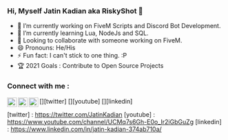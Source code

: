 ### Hi, Myself Jatin Kadian aka RiskyShot 👋

- 🔭 I’m currently working on FiveM Scripts and Discord Bot Development.
- 🌱 I’m currently learning Lua, NodeJs and SQL.
- 🤝 Looking to collaborate with someone working on FiveM.
- 😄 Pronouns: He/His
- ⚡ Fun fact: I can't stick to one thing. :P
- 🏆 2021 Goals : Contribute to Open Source Projects

### Connect with me :

[<img align="left" alt="Twitter" width="22px" src="https://www.svgrepo.com/show/126780/twitter.svg" />][twitter]
[<img align="left" alt="Youtube" width="22px" src="https://www.svgrepo.com/show/126753/youtube.svg" />][youtube]
[<img align="left" alt="Linkedin" width="22px" src="https://www.svgrepo.com/show/138936/linkedin.svg" />][linkedin]

[twitter] : https://twitter.com/JatinKadian
[youtube] : https://www.youtube.com/channel/UCMq7s6Gh-E0o_Ir2iGbGuZg
[linkedin] : https://www.linkedin.com/in/jatin-kadian-374ab710a/
